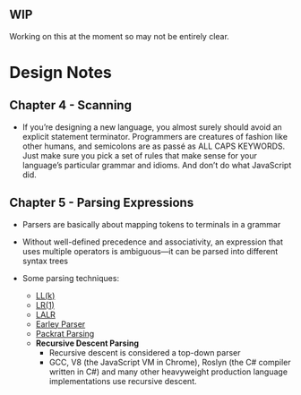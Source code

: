 ## WIP

Working on this at the moment so may not be entirely clear.

# Design Notes

## Chapter 4 - Scanning

- If you’re designing a new language, you almost surely should avoid an explicit statement terminator. Programmers are creatures of fashion like other humans, and semicolons are as passé as ALL CAPS KEYWORDS. Just make sure you pick a set of rules that make sense for your language’s particular grammar and idioms. And don’t do what JavaScript did.

## Chapter 5 - Parsing Expressions

- Parsers are basically about mapping tokens to terminals in a grammar
- Without well-defined precedence and associativity, an expression that uses multiple operators is ambiguous—it can be parsed into different syntax trees

- Some parsing techniques:

  - [LL(k)](https://en.wikipedia.org/wiki/LL_parser)
  - [LR(1)](https://en.wikipedia.org/wiki/LR_parser)
  - [LALR](https://en.wikipedia.org/wiki/LALR_parser)
  - [Earley Parser](https://en.wikipedia.org/wiki/Earley_parser)
  - [Packrat Parsing](https://en.wikipedia.org/wiki/Parsing_expression_grammar)
  - **Recursive Descent Parsing**
    - Recursive descent is considered a top-down parser
    - GCC, V8 (the JavaScript VM in Chrome), Roslyn (the C# compiler written in C#) and many other heavyweight production language implementations use recursive descent.
